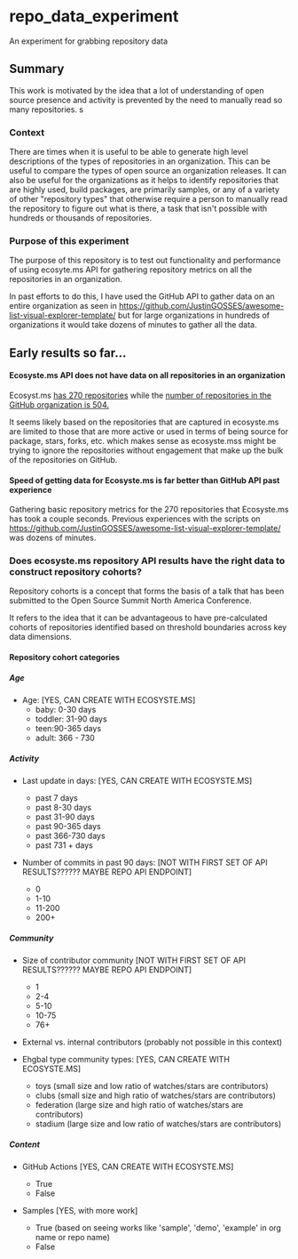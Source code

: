 # repo_data_experiment
An experiment for grabbing repository data 

## Summary

This work is motivated by the idea that a lot of understanding of open source 
presence and activity is prevented by the need to manually read so many repositories. s

### Context

There are times when it is useful to be able to generate high level descriptions of the types of 
repositories in an organization. This can be useful to compare the types of open source an 
organization releases. It can also be useful for the organizations as it helps to identify 
repositories that are highly used, build packages, are primarily samples, or any of a variety of 
other "repository types" that otherwise require a person to manually read the repository to figure out
what is there, a task that isn't possible with hundreds or thousands of repositories. 

### Purpose of this experiment

The purpose of this repository is to test out functionality and performance of 
using ecosyte.ms API for gathering repository metrics on all the repositories in an 
organization. 

In past efforts to do this, I have used the GitHub API to gather data on an entire organization
as seen in https://github.com/JustinGOSSES/awesome-list-visual-explorer-template/
but for large organizations in hundreds of organizations it would take dozens of minutes to 
gather all the data. 

## Early results so far...

#### Ecosyste.ms API does not have data on all repositories in an organization

Ecosyst.ms [has 270 repositories](https://repos.ecosyste.ms/hosts/GitHub/owners/nasa) while the 
[number of repositories in the GitHub organization is 504.](https://github.com/orgs/nasa/repositories)

It seems likely based on the repositories that are captured in ecosyste.ms are limited to those that are
more active or used in terms of being source for package, stars, forks, etc. which makes sense as ecosyste.mss
might be trying to ignore the repositories without engagement that make up the bulk of the repositories on GitHub. 

#### Speed of getting data for Ecosyste.ms is far better than GitHub API past experience

Gathering basic repository metrics for the 270 repositories that Ecosyste.ms has took a couple seconds. 
Previous experiences with the scripts on https://github.com/JustinGOSSES/awesome-list-visual-explorer-template/
was dozens of minutes.

### Does ecosyste.ms repository API results have the right data to construct repository cohorts?

Repository cohorts is a concept that forms the basis of a talk that has been submitted to the 
Open Source Summit North America Conference. 

It refers to the idea that it can be advantageous to have pre-calculated cohorts of repositories identified 
based on threshold boundaries across key data dimensions. 

#### Repository cohort categories

##### Age
- Age: [YES, CAN CREATE WITH ECOSYSTE.MS]
  - baby: 0-30 days
  - toddler: 31-90 days
  - teen:90-365 days
  - adult: 366 - 730 

##### Activity

- Last update in days: [YES, CAN CREATE WITH ECOSYSTE.MS]
  - past 7 days
  - past 8-30 days
  - past 31-90 days
  - past 90-365 days
  - past 366-730 days
  - past 731 + days

- Number of commits in past 90 days: [NOT WITH FIRST SET OF API RESULTS?????? MAYBE REPO API ENDPOINT]
  - 0
  - 1-10
  - 11-200
  - 200+

##### Community

- Size of contributor community [NOT WITH FIRST SET OF API RESULTS?????? MAYBE REPO API ENDPOINT]
  - 1
  - 2-4
  - 5-10
  - 10-75
  - 76+

- External vs. internal contributors (probably not possible in this context)

- Ehgbal type community types: [YES, CAN CREATE WITH ECOSYSTE.MS]
  - toys (small size and low ratio of watches/stars are contributors)
  - clubs (small size and high ratio of watches/stars are contributors)
  - federation (large size and high ratio of watches/stars are contributors)
  - stadium (large size and low ratio of watches/stars are contributors)

##### Content

- GitHub Actions [YES, CAN CREATE WITH ECOSYSTE.MS]
  - True
  - False

- Samples [YES, with more work]
  - True (based on seeing works like 'sample', 'demo', 'example' in org name or repo name)
  - False